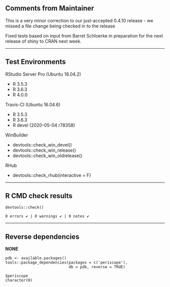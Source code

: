## Comments from Maintainer

This is a very minor correction to our just-accepted 0.4.10 release - we missed a file change being checked in to the release

Fixed tests based on input from Barret Schloerke in preparation for the next release of shiny to CRAN next week.

---  
    
## Test Environments
    

RStudio Server Pro (Ubuntu 18.04.2)  

* R 3.5.3  
* R 3.6.3
* R 4.0.0

Travis-CI (Ubuntu 16.04.6)

* R 3.5.3
* R 3.6.3
* R devel (2020-05-04 r78358)

WinBuilder

* devtools::check_win_devel()  
* devtools::check_win_release()  
* devtools::check_win_oldrelease()  

RHub

* devtools::check_rhub(interactive = F)

---  
    
## R CMD check results
    
    
```
devtools::check()  

0 errors ✔ | 0 warnings ✔ | 0 notes ✔
```

---  
    
## Reverse dependencies
    
**NONE**
    
```
pdb <- available.packages()
tools::package_dependencies(packages = c('periscope'),
                            db = pdb, reverse = TRUE)

$periscope  
character(0)
```

